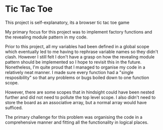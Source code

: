 # Tic Tac Toe

This project is self-explanatory, its a browser tic tac toe game

My primary focus for this project was to implement factory functions and the revealing module pattern in my code.

Prior to this project, all my variables had been defined in a global scope which eventually led to me having
to rephrase variable names so they didn't clash. However I still felt I don't have a grasp on how the revealing
module pattern should be implemented so I hope to revisit this in the future. Nonetheless, I'm quite proud
that I managed to organise my code in a relatively neat manner. I made sure every function had a "single resposibility"
so that any problems or bugs boiled down to one function scope.

However, there are some scopes that in hindsight could have been nested further and did not need to pollute
the top level scope. I also didn't need to store the board as an associative array, but a normal array would
have sufficed.

The primary challenge for this problem was organising the code in a comprehensive manner and fitting all the
functionality in logical places.


